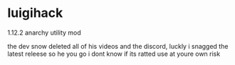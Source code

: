 # luigihack
1.12.2 anarchy utility mod

the dev snow deleted all of his videos and the 
discord, luckly i snagged the latest releese so he you go i dont know
if its ratted use at youre own risk
